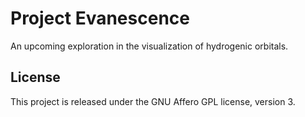 # Project Evanescence

An upcoming exploration in the visualization of hydrogenic orbitals.

## License

This project is released under the GNU Affero GPL license, version 3.
